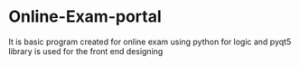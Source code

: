 # Online-Exam-portal
It is basic program created for online exam using python for logic and pyqt5 library is used for the front end designing 
